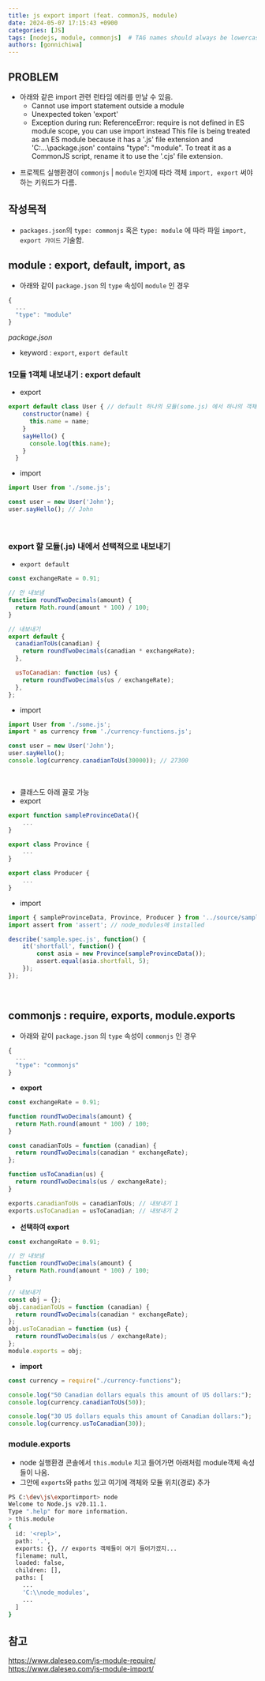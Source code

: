 ```yaml
---
title: js export import (feat. commonJS, module)
date: 2024-05-07 17:15:43 +0900
categories: [JS]
tags: [nodejs, module, commonjs]  # TAG names should always be lowercase
authors: [gonnichiwa]
---
```


## PROBLEM

* 아래와 같은 import 관련 런타임 에러를 만날 수 있음.
  - Cannot use import statement outside a module
  - Unexpected token 'export'  
  - Exception during run: ReferenceError: require is not defined in ES module scope, you can use import instead
This file is being treated as an ES module because it has a '.js' file extension and 'C:\...\package.json' contains "type": "module". To treat it as a CommonJS script, rename it to use the '.cjs' file extension.

- 프로젝트 실행환경이 `commonjs` | `module` 인지에 따라 객체 `import, export` 써야하는 키워드가 다름.


## 작성목적

- `packages.json`의 `type: commonjs` 혹은 `type: module` 에 따라 파일 `import, export 가이드` 기술함.


## module : export, default, import, as

- 아래와 같이 `package.json` 의 `type` 속성이 `module` 인 경우

```js
{
  ...
  "type": "module"
}
```
_package.json_

- keyword : `export`, `export default`

### 1모듈 1객체 내보내기 : export default

- export

```js
export default class User { // default 하나의 모듈(some.js) 에서 하나의 객체(User)만 내보낸다.
    constructor(name) {
      this.name = name;
    }
    sayHello() {
      console.log(this.name);
    }
  }
```

- import

```js
import User from './some.js';

const user = new User('John');
user.sayHello(); // John
```

<br/>

### export 할 모듈(.js) 내에서 선택적으로 내보내기

- `export default`

```js
const exchangeRate = 0.91;

// 안 내보냄
function roundTwoDecimals(amount) {
  return Math.round(amount * 100) / 100;
}

// 내보내기
export default {
  canadianToUs(canadian) {
    return roundTwoDecimals(canadian * exchangeRate);
  },

  usToCanadian: function (us) {
    return roundTwoDecimals(us / exchangeRate);
  },
};
```

- import

```js
import User from './some.js';
import * as currency from './currency-functions.js';

const user = new User('John');
user.sayHello();
console.log(currency.canadianToUs(30000)); // 27300
```

<br/>


- 클래스도 아래 꼴로 가능
- export

```js
export function sampleProvinceData(){
    ...
}

export class Province {
    ...
}

export class Producer {
    ...
}
```

- import

```js
import { sampleProvinceData, Province, Producer } from '../source/sample.js';
import assert from 'assert'; // node_modules에 installed

describe('sample.spec.js', function() {
    it('shortfall', function() {
        const asia = new Province(sampleProvinceData());
        assert.equal(asia.shortfall, 5);
    });
});
```



<br/>


## **commonjs : require, exports, module.exports**

- 아래와 같이 `package.json` 의 `type` 속성이 `commonjs` 인 경우

```js
{
  ...
  "type": "commonjs"
}
```

- **export**

```js
const exchangeRate = 0.91;

function roundTwoDecimals(amount) {
  return Math.round(amount * 100) / 100;
}

const canadianToUs = function (canadian) {
  return roundTwoDecimals(canadian * exchangeRate);
};

function usToCanadian(us) {
  return roundTwoDecimals(us / exchangeRate);
}

exports.canadianToUs = canadianToUs; // 내보내기 1
exports.usToCanadian = usToCanadian; // 내보내기 2
```

- **선택하여 export**

```js
const exchangeRate = 0.91;

// 안 내보냄
function roundTwoDecimals(amount) {
  return Math.round(amount * 100) / 100;
}

// 내보내기
const obj = {};
obj.canadianToUs = function (canadian) {
  return roundTwoDecimals(canadian * exchangeRate);
};
obj.usToCanadian = function (us) {
  return roundTwoDecimals(us / exchangeRate);
};
module.exports = obj;
```

- **import**

```js
const currency = require("./currency-functions");

console.log("50 Canadian dollars equals this amount of US dollars:");
console.log(currency.canadianToUs(50));

console.log("30 US dollars equals this amount of Canadian dollars:");
console.log(currency.usToCanadian(30));
```

### module.exports

- node 실행환경 콘솔에서 `this.module` 치고 들어가면 아래처럼 module객체 속성들이 나옴.
- 그안에 `exports`와 `paths` 있고 여기에 객체와 모듈 위치(경로) 추가

```sh
PS C:\dev\js\exportimport> node
Welcome to Node.js v20.11.1.
Type ".help" for more information.
> this.module
{
  id: '<repl>',
  path: '.',
  exports: {}, // exports 객체들이 여기 들어가겠지...
  filename: null,
  loaded: false,
  children: [],
  paths: [
    ...
    'C:\\node_modules',
    ...
  ]
}
```

## 참고 

https://www.daleseo.com/js-module-require/  
https://www.daleseo.com/js-module-import/  
